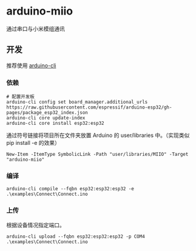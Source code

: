 # arduino-miio

通过串口与小米模组通讯

## 开发

推荐使用 [arduino-cli](https://arduino.github.io/arduino-cli/)

### 依赖

```shell
# 配置开发板
arduino-cli config set board_manager.additional_urls https://raw.githubusercontent.com/espressif/arduino-esp32/gh-pages/package_esp32_index.json
arduino-cli core update-index
arduino-cli core install esp32:esp32
```

通过符号链接将项目所在文件夹放置 Arduino 的 user/libraries 中。（实现类似 pip install -e 的效果）

```pwsh
New-Item -ItemType SymbolicLink -Path "user/libraries/MIIO" -Target "arduino-miio"
```

### 编译

`arduino-cli compile --fqbn esp32:esp32:esp32 -e .\examples\Connect\Connect.ino`

### 上传

根据设备情况指定端口。

`arduino-cli upload --fqbn esp32:esp32:esp32 -p COM4 .\examples\Connect\Connect.ino`

